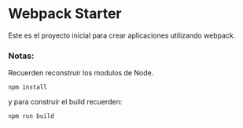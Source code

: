 # Webpack Starter

Este es el proyecto inicial para crear aplicaciones utilizando webpack.

### Notas:
Recuerden reconstruir los modulos de Node.
```
npm install
```

y para construir el build recuerden:
```
npm run build
```